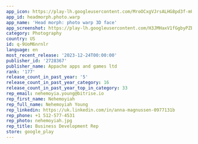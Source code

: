 ```yaml
---
app_icon: https://play-lh.googleusercontent.com/MroOCxgVJrsALHG8pd3f-mUe3yeY3Q6A5nkFJrrf8qp5FGNueQ4Ea9PlNZq3-ngChQ
app_id: headmorph.photo.warp
app_name: 'Head morph: photo warp 3D face'
app_screenshot: https://play-lh.googleusercontent.com/H3JMHaxV1fGgbyPZBPrC6SDg27xlUsWulZ4zVmNoiA-4aFeOfPiJ3ojy24BTe4ZliA
category: Photography
country: US
id: q-9UoM6nrnlr
language: en
most_recent_release: '2023-12-24T00:00:00'
publisher_id: '2728367'
publisher_name: Appache apps and games ltd
rank: '177'
release_count_in_past_year: '5'
release_count_in_past_year_category: 16
release_count_in_past_year_top_in_category: 33
rep_email: nehemoyia.young@bitrise.io
rep_first_name: Nehemoyiah
rep_full_name: Nehemoyiah Young
rep_linkedin: https://uk.linkedin.com/in/anna-magnussen-0977131b
rep_phone: +1 512-577-4531
rep_photo: nehemoyiah.jpg
rep_title: Business Development Rep
store: google_play
---
```

